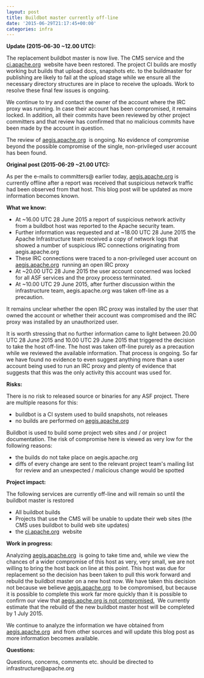 ```yaml
---
layout: post
title: Buildbot master currently off-line
date: '2015-06-29T21:17:45+00:00'
categories: infra
---
```

<p><b>Update (2015-06-30 ~12.00 UTC):</b></p> 
  <p>The replacement buildbot master is now live. The CMS service and the <a href="http://ci.apache.org">ci.apache.org</a>&nbsp; website have been restored. The project CI builds are mostly working but builds that upload docs, snapshots etc. to the buildmaster for publishing are likely to fail at the upload stage while we ensure all the necessary directory structures are in place to receive the uploads. Work to resolve these final few issues is ongoing.<br /></p> 
  <p>We continue to try and contact the owner of the account where the IRC proxy was running. In case their account has been compromised, it remains locked. In addition, all their commits have been reviewed by other project committers and that review has comfirmed that no malicious commits have been made by the account in question.</p> 
  <p>The review of <a href="http://aegis.apache.org">aegis.apache.org</a>&nbsp; is ongoing. No evidence of compromise beyond the possible compromise of the single, non-privileged user account has been found.<br /></p> 
  <p><b>Original post (2015-06-29 ~21.00 UTC):</b></p> 
  <p>As per the e-mails to committers@ earlier today, <a href="http://aegis.apache.org">aegis.apache.org</a> is currently offline after a report was received that suspicious network traffic had been observed from that host. This blog post will be updated as more information becomes known.</p> 
  <p><b>What we know:</b></p> 
  <ul> 
    <li>At ~16.00 UTC 28 June 2015 a report of suspicious network activity from a buildbot host was reported to the Apache security team.</li> 
    <li>Further information was requested and at ~18.00 UTC 28 June 2015 the Apache Infrastructure team received a copy of network logs that showed a number of suspicious IRC connections originating from aegis.apache.org</li> 
    <li>These IRC connections were traced to a non-privileged user account on <a href="http://aegis.apache.org">aegis.apache.org</a>&nbsp; running an open IRC proxy</li> 
    <li>At ~20.00 UTC 28 June 2015 the user account concerned was locked for all ASF services and the proxy process terminated.</li> 
    <li>At ~10.00 UTC 29 June 2015, after further discussion within the infrastructure team, aegis.apache.org was taken off-line as a precaution.</li> 
  </ul> 
  <p>It remains unclear whether the open IRC proxy was installed by the user that owned the account or whether their account was compromised and the IRC proxy was installed by an unauthorized user. <br /></p> 
  <p>It is worth stressing that no further information came to light between 20.00 UTC 28 June 2015 and 10.00 UTC 29 June 2015 that triggered the decision to take the host off-line. The host was taken off-line purely as a precaution while we reviewed the available information. That process is ongoing. So far we have found no evidence to even suggest anything more than a user account being used to run an IRC proxy and plenty of evidence that suggests that this was the only activity this account was used for.<br /></p> 
  <p><b>Risks:</b></p> 
  <p>There is no risk to released source or binaries for any ASF project. There are multiple reasons for this:</p> 
  <ul> 
    <li>buildbot is a CI system used to build snapshots, not releases</li> 
    <li>no builds are performed on <a href="http://aegis.apache.org">aegis.apache.org</a></li> 
  </ul> 
  <p>Buildbot is used to build some project web sites and / or project documentation. The risk of compromise here is viewed as very low for the following reasons:</p> 
  <ul> 
    <li>the builds do not take place on aegis.apache.org</li> 
    <li>diffs of every change are sent to the relevant project team's mailing list for review and an unexpected / malicious change would be spotted</li> 
  </ul> 
  <p><b>Project impact:</b></p> 
  <p> The following services are currently off-line and will remain so until the buildbot master is restored</p> 
  <ul> 
    <li>All buildbot builds</li> 
    <li>Projects that use the CMS will be unable to update their web sites (the CMS uses buildbot to build web site updates)<br /></li> 
    <li>the <a href="http://ci.apache.org">ci.apache.org</a>&nbsp; website<br /></li> 
  </ul> 
  <p><b>Work in progress:</b></p> 
  <p>Analyzing <a href="http://aegis.apache.org">aegis.apache.org</a>&nbsp; is going to take time and, while we view the chances of a wider compromise of this host as very, very small, we are not willing to bring the host back on line at this point. This host was due for replacement so the decision has been taken to pull this work forward and rebuild the buildbot master on a new host now. We have taken this decision not because we believe <a href="http://aegis.apache.org">aegis.apache.org</a>&nbsp; to be compromised, but because it is possible to complete this work far more quickly than it is possible to confirm our view that <a href="http://aegis.apche.org">aegis.apche.org is not compromised.</a>&nbsp; We currently estimate that the rebuild of the new buildbot master host will be completed by 1 July 2015.<br /></p> 
  <p>We continue to analyze the information we have obtained from <a href="http://aegis.apache.org">aegis.apache.org</a>&nbsp; and from other sources and will update this blog post as more information becomes available.</p> 
  <p><b>Questions:</b></p> 
  <p>Questions, concerns, comments etc. should be directed to infrastructure@apache.org <br /></p>
